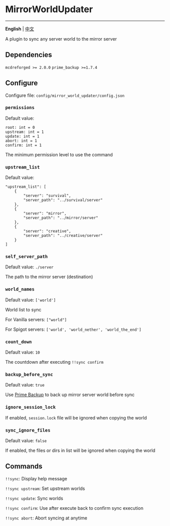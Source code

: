 # MirrorWorldUpdater

---------

**English** | [中文](./README_cn.md)

A plugin to sync any server world to the mirror server

## Dependencies

`mcdreforged >= 2.0.0`
`prime_backup >=1.7.4`

## Configure

Configure file: `config/mirror_world_updater/config.json`

### `permissions`

Default value:
```
root: int = 0
upstream: int = 1
update: int = 1
abort: int = 1
confirm: int = 1
```

The minimum permission level to use the command

### `upstream_list`

Default value:
```
"upstream_list": [
    {
        "server": "survival",
        "server_path": "../survival/server"
    },
    {
        "server": "mirror",
        "server_path": "../mirror/server"
    },
    {
        "server": "creative",
        "server_path": "../creative/server"
    }
]
```

### `self_server_path`

Default value: `./server`

The path to the mirror server (destination)

### `world_names`

Default value: `['world']`

World list to sync

For Vanilla servers: `["world"]`

For Spigot servers: `['world', 'world_nether', 'world_the_end']`

### `count_down`

Default value: `10`

The countdown after executing `!!sync confirm`

### `backup_before_sync`

Default value: `true`

Use [Prime Backup](https://github.com/TISUnion/PrimeBackup) to back up mirror server world before sync

### `ignore_session_lock`

If enabled, `session.lock` file will be ignored when copying the world

### `sync_ignore_files`

Default value: `false`

If enabled, the files or dirs in list will be ignored when copying the world

## Commands

`!!sync`: Display help message

`!!sync upstream`: Set upstream worlds

`!!sync update`: Sync worlds

`!!sync confirm`: Use after execute back to confirm sync execution

`!!sync abort`: Abort syncing at anytime
